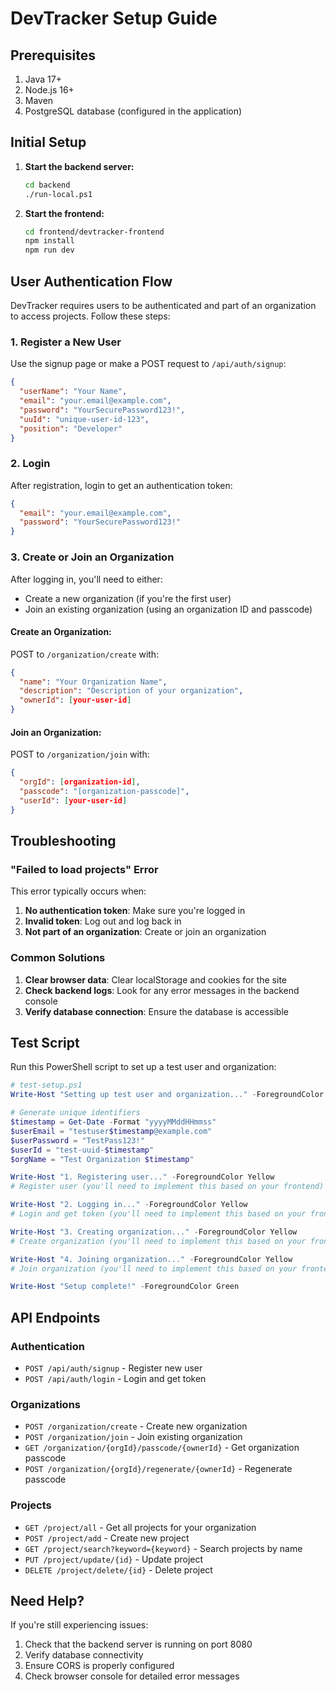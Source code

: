 # DevTracker Setup Guide

## Prerequisites

1. Java 17+
2. Node.js 16+
3. Maven
4. PostgreSQL database (configured in the application)

## Initial Setup

1. **Start the backend server:**
   ```bash
   cd backend
   ./run-local.ps1
   ```

2. **Start the frontend:**
   ```bash
   cd frontend/devtracker-frontend
   npm install
   npm run dev
   ```

## User Authentication Flow

DevTracker requires users to be authenticated and part of an organization to access projects. Follow these steps:

### 1. Register a New User

Use the signup page or make a POST request to `/api/auth/signup`:

```json
{
  "userName": "Your Name",
  "email": "your.email@example.com",
  "password": "YourSecurePassword123!",
  "uuId": "unique-user-id-123",
  "position": "Developer"
}
```

### 2. Login

After registration, login to get an authentication token:

```json
{
  "email": "your.email@example.com",
  "password": "YourSecurePassword123!"
}
```

### 3. Create or Join an Organization

After logging in, you'll need to either:
- Create a new organization (if you're the first user)
- Join an existing organization (using an organization ID and passcode)

#### Create an Organization:
POST to `/organization/create` with:
```json
{
  "name": "Your Organization Name",
  "description": "Description of your organization",
  "ownerId": [your-user-id]
}
```

#### Join an Organization:
POST to `/organization/join` with:
```json
{
  "orgId": [organization-id],
  "passcode": "[organization-passcode]",
  "userId": [your-user-id]
}
```

## Troubleshooting

### "Failed to load projects" Error

This error typically occurs when:

1. **No authentication token**: Make sure you're logged in
2. **Invalid token**: Log out and log back in
3. **Not part of an organization**: Create or join an organization

### Common Solutions

1. **Clear browser data**: Clear localStorage and cookies for the site
2. **Check backend logs**: Look for any error messages in the backend console
3. **Verify database connection**: Ensure the database is accessible

## Test Script

Run this PowerShell script to set up a test user and organization:

```powershell
# test-setup.ps1
Write-Host "Setting up test user and organization..." -ForegroundColor Green

# Generate unique identifiers
$timestamp = Get-Date -Format "yyyyMMddHHmmss"
$userEmail = "testuser$timestamp@example.com"
$userPassword = "TestPass123!"
$userId = "test-uuid-$timestamp"
$orgName = "Test Organization $timestamp"

Write-Host "1. Registering user..." -ForegroundColor Yellow
# Register user (you'll need to implement this based on your frontend)

Write-Host "2. Logging in..." -ForegroundColor Yellow
# Login and get token (you'll need to implement this based on your frontend)

Write-Host "3. Creating organization..." -ForegroundColor Yellow
# Create organization (you'll need to implement this based on your frontend)

Write-Host "4. Joining organization..." -ForegroundColor Yellow
# Join organization (you'll need to implement this based on your frontend)

Write-Host "Setup complete!" -ForegroundColor Green
```

## API Endpoints

### Authentication
- `POST /api/auth/signup` - Register new user
- `POST /api/auth/login` - Login and get token

### Organizations
- `POST /organization/create` - Create new organization
- `POST /organization/join` - Join existing organization
- `GET /organization/{orgId}/passcode/{ownerId}` - Get organization passcode
- `POST /organization/{orgId}/regenerate/{ownerId}` - Regenerate passcode

### Projects
- `GET /project/all` - Get all projects for your organization
- `POST /project/add` - Create new project
- `GET /project/search?keyword={keyword}` - Search projects by name
- `PUT /project/update/{id}` - Update project
- `DELETE /project/delete/{id}` - Delete project

## Need Help?

If you're still experiencing issues:

1. Check that the backend server is running on port 8080
2. Verify database connectivity
3. Ensure CORS is properly configured
4. Check browser console for detailed error messages